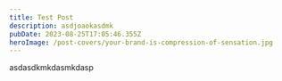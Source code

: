 ```yaml
---
title: Test Post
description: asdjoaokasdmk
pubDate: 2023-08-25T17:05:46.355Z
heroImage: /post-covers/your-brand-is-compression-of-sensation.jpg
---
```

a﻿sdasdkmkdasmkdasp